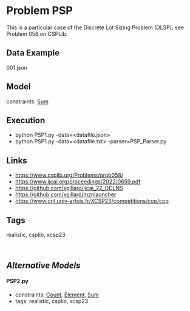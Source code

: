 # Problem PSP

This is a particular case of the Discrete Lot Sizing Problem (DLSP); see Problem 058 on CSPLib.

## Data Example
  001.json

## Model
  constraints: [Sum](http://pycsp.org/documentation/constraints/Sum)

## Execution
  - python PSP1.py -data=<datafile.json>
  - python PSP1.py -data=<datafile.txt> -parser=PSP_Parser.py

## Links
  - https://www.csplib.org/Problems/prob058/
  - https://www.ijcai.org/proceedings/2022/0659.pdf
  - https://github.com/xgillard/ijcai_22_DDLNS
  - https://github.com/xgillard/mznlauncher
  - https://www.cril.univ-artois.fr/XCSP23/competitions/cop/cop

## Tags
  realistic, csplib, xcsp23

<br />

## _Alternative Models_

#### PSP2.py
 - constraints: [Count](http://pycsp.org/documentation/constraints/Count), [Element](http://pycsp.org/documentation/constraints/Element), [Sum](http://pycsp.org/documentation/constraints/Sum)
 - tags: realistic, csplib, xcsp23
